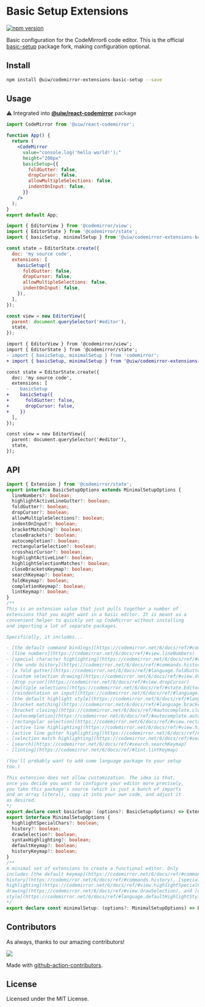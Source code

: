 <!--rehype:ignore:start-->

# Basic Setup Extensions

<!--rehype:ignore:end-->

[![npm version](https://img.shields.io/npm/v/@uiw/codemirror-extensions-basic-setup.svg)](https://www.npmjs.com/package/@uiw/codemirror-extensions-basic-setup)

Basic configuration for the CodeMirror6 code editor. This is the official [basic-setup](https://github.com/codemirror/basic-setup) package fork, making configuration optional.

## Install

```bash
npm install @uiw/codemirror-extensions-basic-setup --save
```

## Usage

⚠️ Integrated into [**@uiw/react-codemirror**](https://npmjs.com/@uiw/react-codemirror) package

```jsx
import CodeMirror from '@uiw/react-codemirror';

function App() {
  return (
    <CodeMirror
      value="console.log('hello world!');"
      height="200px"
      basicSetup={{
        foldGutter: false,
        dropCursor: false,
        allowMultipleSelections: false,
        indentOnInput: false,
      }}
    />
  );
}
export default App;
```

```js
import { EditorView } from '@codemirror/view';
import { EditorState } from '@codemirror/state';
import { basicSetup, minimalSetup } from '@uiw/codemirror-extensions-basic-setup';

const state = EditorState.create({
  doc: 'my source code',
  extensions: [
    basicSetup({
      foldGutter: false,
      dropCursor: false,
      allowMultipleSelections: false,
      indentOnInput: false,
    }),
  ],
});

const view = new EditorView({
  parent: document.querySelector('#editor'),
  state,
});
```

```diff
import { EditorView } from '@codemirror/view';
import { EditorState } from '@codemirror/state';
- import { basicSetup, minimalSetup } from 'codemirror';
+ import { basicSetup, minimalSetup } from '@uiw/codemirror-extensions-basic-setup';

const state = EditorState.create({
  doc: 'my source code',
  extensions: [
-    basicSetup
+    basicSetup({
+      foldGutter: false,
+      dropCursor: false,
+    })
  ],
});

const view = new EditorView({
  parent: document.querySelector('#editor'),
  state,
});
```

## API

```ts
import { Extension } from '@codemirror/state';
export interface BasicSetupOptions extends MinimalSetupOptions {
  lineNumbers?: boolean;
  highlightActiveLineGutter?: boolean;
  foldGutter?: boolean;
  dropCursor?: boolean;
  allowMultipleSelections?: boolean;
  indentOnInput?: boolean;
  bracketMatching?: boolean;
  closeBrackets?: boolean;
  autocompletion?: boolean;
  rectangularSelection?: boolean;
  crosshairCursor?: boolean;
  highlightActiveLine?: boolean;
  highlightSelectionMatches?: boolean;
  closeBracketsKeymap?: boolean;
  searchKeymap?: boolean;
  foldKeymap?: boolean;
  completionKeymap?: boolean;
  lintKeymap?: boolean;
}
/**
This is an extension value that just pulls together a number of
extensions that you might want in a basic editor. It is meant as a
convenient helper to quickly set up CodeMirror without installing
and importing a lot of separate packages.

Specifically, it includes...

- [the default command bindings](https://codemirror.net/6/docs/ref/#commands.defaultKeymap)
- [line numbers](https://codemirror.net/6/docs/ref/#view.lineNumbers)
- [special character highlighting](https://codemirror.net/6/docs/ref/#view.highlightSpecialChars)
- [the undo history](https://codemirror.net/6/docs/ref/#commands.history)
- [a fold gutter](https://codemirror.net/6/docs/ref/#language.foldGutter)
- [custom selection drawing](https://codemirror.net/6/docs/ref/#view.drawSelection)
- [drop cursor](https://codemirror.net/6/docs/ref/#view.dropCursor)
- [multiple selections](https://codemirror.net/6/docs/ref/#state.EditorState^allowMultipleSelections)
- [reindentation on input](https://codemirror.net/6/docs/ref/#language.indentOnInput)
- [the default highlight style](https://codemirror.net/6/docs/ref/#language.defaultHighlightStyle) (as fallback)
- [bracket matching](https://codemirror.net/6/docs/ref/#language.bracketMatching)
- [bracket closing](https://codemirror.net/6/docs/ref/#autocomplete.closeBrackets)
- [autocompletion](https://codemirror.net/6/docs/ref/#autocomplete.autocompletion)
- [rectangular selection](https://codemirror.net/6/docs/ref/#view.rectangularSelection) and [crosshair cursor](https://codemirror.net/6/docs/ref/#view.crosshairCursor)
- [active line highlighting](https://codemirror.net/6/docs/ref/#view.highlightActiveLine)
- [active line gutter highlighting](https://codemirror.net/6/docs/ref/#view.highlightActiveLineGutter)
- [selection match highlighting](https://codemirror.net/6/docs/ref/#search.highlightSelectionMatches)
- [search](https://codemirror.net/6/docs/ref/#search.searchKeymap)
- [linting](https://codemirror.net/6/docs/ref/#lint.lintKeymap)

(You'll probably want to add some language package to your setup
too.)

This extension does not allow customization. The idea is that,
once you decide you want to configure your editor more precisely,
you take this package's source (which is just a bunch of imports
and an array literal), copy it into your own code, and adjust it
as desired.
*/
export declare const basicSetup: (options?: BasicSetupOptions) => Extension[];
export interface MinimalSetupOptions {
  highlightSpecialChars?: boolean;
  history?: boolean;
  drawSelection?: boolean;
  syntaxHighlighting?: boolean;
  defaultKeymap?: boolean;
  historyKeymap?: boolean;
}
/**
A minimal set of extensions to create a functional editor. Only
includes [the default keymap](https://codemirror.net/6/docs/ref/#commands.defaultKeymap), [undo
history](https://codemirror.net/6/docs/ref/#commands.history), [special character
highlighting](https://codemirror.net/6/docs/ref/#view.highlightSpecialChars), [custom selection
drawing](https://codemirror.net/6/docs/ref/#view.drawSelection), and [default highlight
style](https://codemirror.net/6/docs/ref/#language.defaultHighlightStyle).
*/
export declare const minimalSetup: (options?: MinimalSetupOptions) => Extension[];
```

## Contributors

As always, thanks to our amazing contributors!

<a href="https://github.com/uiwjs/react-codemirror/graphs/contributors">
  <img src="https://uiwjs.github.io/react-codemirror/CONTRIBUTORS.svg" />
</a>

Made with [github-action-contributors](https://github.com/jaywcjlove/github-action-contributors).

## License

Licensed under the MIT License.
